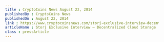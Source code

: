 ```yaml
---
title : CryptoCoins News August 22, 2014
publishedBy : CryptoCoins News
publishedOn : August 22, 2014
link : https://www.cryptocoinsnews.com/storj-exclusive-interview-decentralized-cloud-storage/
articleName : Storj Exclusive Interview – Decentralized Cloud Storage
class : pressArticle
---
```

